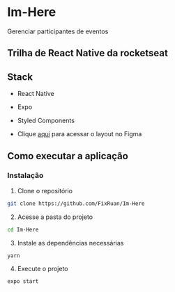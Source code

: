 # Im-Here
Gerenciar participantes de eventos
## Trilha de React Native da rocketseat

## Stack
- React Native
- Expo
- Styled Components

- Clique [aqui](https://www.figma.com/file/uv125LlFGUpk7ehciEawLa/Chapter-I---Im-Here/duplicate) para acessar o layout no Figma

## Como executar a aplicação

### Instalação

1. Clone o repositório

```bash
git clone https://github.com/FixRuan/Im-Here
```

2. Acesse a pasta do projeto

```bash
cd Im-Here
```

3. Instale as dependências necessárias

```bash
yarn
```

4. Execute o projeto

```bash
expo start
```
